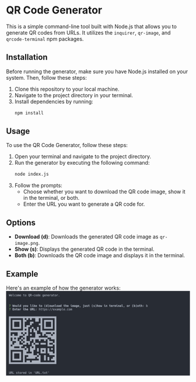# QR Code Generator

This is a simple command-line tool built with Node.js that allows you to generate QR codes from URLs. It utilizes the `inquirer`, `qr-image`, and `qrcode-terminal` npm packages.

## Installation

Before running the generator, make sure you have Node.js installed on your system. Then, follow these steps:

1. Clone this repository to your local machine.
2. Navigate to the project directory in your terminal.
3. Install dependencies by running:
    ```bash
    npm install
    ```

## Usage

To use the QR Code Generator, follow these steps:

1. Open your terminal and navigate to the project directory.
2. Run the generator by executing the following command:
    ```bash
    node index.js
    ```
3. Follow the prompts:
    - Choose whether you want to download the QR code image, show it in the terminal, or both.
    - Enter the URL you want to generate a QR code for.

## Options

- **Download (d)**: Downloads the generated QR code image as `qr-image.png`.
- **Show (s)**: Displays the generated QR code in the terminal.
- **Both (b)**: Downloads the QR code image and displays it in the terminal.

## Example

Here's an example of how the generator works:
![QR Code Generator](example.png "QR Code Generator")
